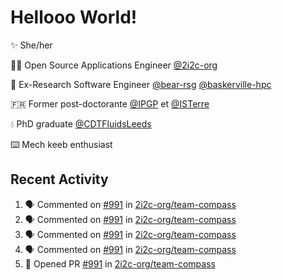 # Hellooo World!

✨ She/her

👩‍💻 Open Source Applications Engineer [@2i2c-org](https://2i2c.org/)

🐻 Ex-Research Software Engineer [@bear-rsg](https://github.com/bear-rsg) [@baskerville-hpc](https://github.com/baskerville-hpc) 

🇫🇷 Former post-doctorante [@IPGP](https://github.com/IPGP) et [@ISTerre](https://www.isterre.fr/) 

💧 PhD graduate [@CDTFluidsLeeds](https://fluid-dynamics.leeds.ac.uk/) 

⌨️ Mech keeb enthusiast 

## Recent Activity 

<!--START_SECTION:activity-->
1. 🗣 Commented on [#991](https://github.com/2i2c-org/team-compass/pull/991#issuecomment-3023460106) in [2i2c-org/team-compass](https://github.com/2i2c-org/team-compass)
2. 🗣 Commented on [#991](https://github.com/2i2c-org/team-compass/pull/991#issuecomment-3023047241) in [2i2c-org/team-compass](https://github.com/2i2c-org/team-compass)
3. 🗣 Commented on [#991](https://github.com/2i2c-org/team-compass/pull/991#issuecomment-3023012861) in [2i2c-org/team-compass](https://github.com/2i2c-org/team-compass)
4. 🗣 Commented on [#991](https://github.com/2i2c-org/team-compass/pull/991#issuecomment-3020063974) in [2i2c-org/team-compass](https://github.com/2i2c-org/team-compass)
5. 💪 Opened PR [#991](https://github.com/2i2c-org/team-compass/pull/991) in [2i2c-org/team-compass](https://github.com/2i2c-org/team-compass)
<!--END_SECTION:activity-->
